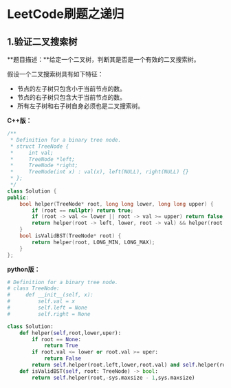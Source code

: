 # LeetCode刷题之递归

## 1.验证二叉搜索树

**题目描述：**给定一个二叉树，判断其是否是一个有效的二叉搜索树。

假设一个二叉搜索树具有如下特征：

- 节点的左子树只包含小于当前节点的数。
- 节点的右子树只包含大于当前节点的数。
- 所有左子树和右子树自身必须也是二叉搜索树。

**C++版：**

```cpp
/**
 * Definition for a binary tree node.
 * struct TreeNode {
 *     int val;
 *     TreeNode *left;
 *     TreeNode *right;
 *     TreeNode(int x) : val(x), left(NULL), right(NULL) {}
 * };
 */
class Solution {
public:
    bool helper(TreeNode* root, long long lower, long long upper) {
        if (root == nullptr) return true;
        if (root -> val <= lower || root -> val >= upper) return false;
        return helper(root -> left, lower, root -> val) && helper(root -> right, root -> val, upper);
    }
    bool isValidBST(TreeNode* root) {
        return helper(root, LONG_MIN, LONG_MAX);
    }
};
```

**python版：**

```python
# Definition for a binary tree node.
# class TreeNode:
#     def __init__(self, x):
#         self.val = x
#         self.left = None
#         self.right = None

class Solution:
    def helper(self,root,lower,uper):
        if root == None:
            return True
        if root.val <= lower or root.val >= uper:
            return False
        return self.helper(root.left,lower,root.val) and self.helper(root.right,root.val,uper)
    def isValidBST(self, root: TreeNode) -> bool:
        return self.helper(root,-sys.maxsize - 1,sys.maxsize)
```

